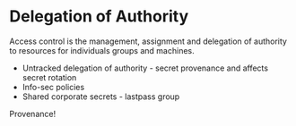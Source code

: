 # Delegation of Authority

Access control is the management, assignment and delegation of authority to resources for individuals groups and machines.

- Untracked delegation of authority - secret provenance and affects secret rotation
- Info-sec policies
- Shared corporate secrets - lastpass group

Provenance!
